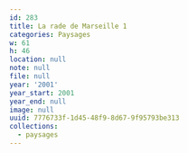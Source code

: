 ```yaml
---
id: 283
title: La rade de Marseille 1
categories: Paysages
w: 61
h: 46
location: null
note: null
file: null
year: '2001'
year_start: 2001
year_end: null
image: null
uuid: 7776733f-1d45-48f9-8d67-9f95793be313
collections:
  - paysages
---
```


